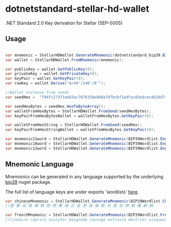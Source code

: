 # dotnetstandard-stellar-hd-wallet
.NET Standard 2.0 Key derivation for Stellar (SEP-0005)

## Usage

```csharp

var mnemonic = StellarHDWallet.GenerateMnemonic(dotnetstandard_bip39.BIP39Wordlist.English);
var wallet = StellarHDWallet.FromMnemonic(mnemonic);

var publicKey = wallet.GetPublicKey(0);
var privateKey = wallet.GetPrivateKey(0);
var keyPair = wallet.GetKeyPair(0);
var rawKey = wallet.Derive("m/44'/148'/0'");

//Wallet instance from seeds
var seedHex =  "794fc27373add3ac7676358e868a787bcbf1edfac83edcecdb34d7f1068c645dbadba563f3f3a4287d273ac4f052d2fc650ba953e7af1a016d7b91f4d273378f";

var seedHexBytes = seedHex.HexToByteArray();
var walletFromHexBytes = StellarHDWallet.FromSeed(seedHexBytes);
var keyPairFromHexBytesWallet = walletFromHexBytes.GetKeyPair(0);

var walletFromHexString = StellarHDWallet.FromSeed(seedHex);
var keyPairFromHexStringWallet = walletFromHexBytes.GetKeyPair(0);

var mnemonic21word = StellarHDWallet.GenerateMnemonic(BIP39Wordlist.English, 224); // 21 words
var mnemonic18word = StellarHDWallet.GenerateMnemonic(BIP39Wordlist.English, 160); // 18 words
var mnemonic12word = StellarHDWallet.GenerateMnemonic(BIP39Wordlist.English, 128); // 12 words
```

## Mnemonic Language
Mnemonics can be generated in any language supported by the underlying [bip39](https://github.com/elucidsoft/dotnetstandard-bip39) nuget package.

The full list of language keys are under exports 'wordlists' [here](https://github.com/elucidsoft/dotnetstandard-bip39/tree/master/dotnetstandard-bip39/wordlists).

```csharp
var chineseMnemonic = StellarHDWallet.GenerateMnemonic(BIP39Wordlist.ChineseSimplified); //Default is 256 entropy
//楚 需 巡 傑 壤 耕 把 閒 擊 燒 丘 長 原 拖 脹 節 勾 筋 貼 掃 解 羅 齡 鈉

var frenchMnemonic = StellarHDWallet.GenerateMnemonic(BIP39Wordlist.French); //Default is 256 entropy
//linéaire caprice sculpter baignade sauvage extraire destrier visqueux matière nation dénicher blague vaillant viande édifier nectar faiblir axial marqueur endosser sanglier usine essorer créature

